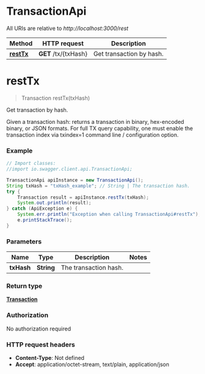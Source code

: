 # TransactionApi

All URIs are relative to *http://localhost:3000/rest*

Method | HTTP request | Description
------------- | ------------- | -------------
[**restTx**](TransactionApi.md#restTx) | **GET** /tx/{txHash} | Get transaction by hash.


<a name="restTx"></a>
# **restTx**
> Transaction restTx(txHash)

Get transaction by hash.

Given a transaction hash: returns a transaction in binary, hex-encoded binary, or JSON formats. For full TX query capability, one must enable the transaction index via txindex&#x3D;1 command line / configuration option.

### Example
```java
// Import classes:
//import io.swagger.client.api.TransactionApi;

TransactionApi apiInstance = new TransactionApi();
String txHash = "txHash_example"; // String | The transaction hash.
try {
    Transaction result = apiInstance.restTx(txHash);
    System.out.println(result);
} catch (ApiException e) {
    System.err.println("Exception when calling TransactionApi#restTx");
    e.printStackTrace();
}
```

### Parameters

Name | Type | Description  | Notes
------------- | ------------- | ------------- | -------------
 **txHash** | **String**| The transaction hash. |

### Return type

[**Transaction**](Transaction.md)

### Authorization

No authorization required

### HTTP request headers

 - **Content-Type**: Not defined
 - **Accept**: application/octet-stream, text/plain, application/json

